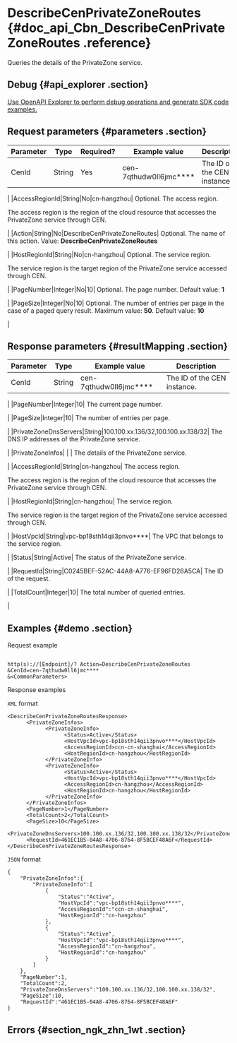 # DescribeCenPrivateZoneRoutes {#doc_api_Cbn_DescribeCenPrivateZoneRoutes .reference}

Queries the details of the PrivateZone service.

## Debug {#api_explorer .section}

[Use OpenAPI Explorer to perform debug operations and generate SDK code examples.](https://api.aliyun.com/#product=Cbn&api=DescribeCenPrivateZoneRoutes&type=RPC&version=2017-09-12)

## Request parameters {#parameters .section}

|Parameter|Type|Required?|Example value|Description|
|---------|----|---------|-------------|-----------|
|CenId|String|Yes|cen-7qthudw0ll6jmc\*\*\*\*| The ID of the CEN instance.

 |
|AccessRegionId|String|No|cn-hangzhou| Optional. The access region.

 The access region is the region of the cloud resource that accesses the PrivateZone service through CEN.

 |
|Action|String|No|DescribeCenPrivateZoneRoutes| Optional. The name of this action. Value: **DescribeCenPrivateZoneRoutes**

 |
|HostRegionId|String|No|cn-hangzhou| Optional. The service region.

 The service region is the target region of the PrivateZone service accessed through CEN.

 |
|PageNumber|Integer|No|10| Optional. The page number. Default value: **1**

 |
|PageSize|Integer|No|10| Optional. The number of entries per page in the case of a paged query result. Maximum value: **50**. Default value: **10**

 |

## Response parameters {#resultMapping .section}

|Parameter|Type|Example value|Description|
|---------|----|-------------|-----------|
|CenId|String|cen-7qthudw0ll6jmc\*\*\*\*| The ID of the CEN instance.

 |
|PageNumber|Integer|10| The current page number.

 |
|PageSize|Integer|10| The number of entries per page.

 |
|PrivateZoneDnsServers|String|100.100.xx.136/32,100.100.xx.138/32| The DNS IP addresses of the PrivateZone service.

 |
|PrivateZoneInfos| | | The details of the PrivateZone service.

 |
|AccessRegionId|String|cn-hangzhou| The access region.

 The access region is the region of the cloud resource that accesses the PrivateZone service through CEN.

 |
|HostRegionId|String|cn-hangzhou| The service region.

 The service region is the target region of the PrivateZone service accessed through CEN.

 |
|HostVpcId|String|vpc-bp18sth14qii3pnvo\*\*\*\*| The VPC that belongs to the service region.

 |
|Status|String|Active| The status of the PrivateZone service.

 |
|RequestId|String|C0245BEF-52AC-44A8-A776-EF96FD26A5CA| The ID of the request.

 |
|TotalCount|Integer|10| The total number of queried entries.

 |

## Examples {#demo .section}

Request example

``` {#request_demo}

http(s)://[Endpoint]/? Action=DescribeCenPrivateZoneRoutes
&CenId=cen-7qthudw0ll6jmc****	
&<CommonParameters>

```

Response examples

`XML` format

``` {#xml_return_success_demo}
<DescribeCenPrivateZoneRoutesResponse>
	  <PrivateZoneInfos>
		    <PrivateZoneInfo>
			      <Status>Active</Status>
			      <HostVpcId>vpc-bp18sth14qii3pnvo****</HostVpcId>
			      <AccessRegionId>ccn-cn-shanghai</AccessRegionId>
			      <HostRegionId>cn-hangzhou</HostRegionId>
		    </PrivateZoneInfo>
		    <PrivateZoneInfo>
			      <Status>Active</Status>
			      <HostVpcId>vpc-bp18sth14qii3pnvo****</HostVpcId>
			      <AccessRegionId>cn-hangzhou</AccessRegionId>
			      <HostRegionId>cn-hangzhou</HostRegionId>
		    </PrivateZoneInfo>
	  </PrivateZoneInfos>
	  <PageNumber>1</PageNumber>
	  <TotalCount>2</TotalCount>
	  <PageSize>10</PageSize>
	  <PrivateZoneDnsServers>100.100.xx.136/32,100.100.xx.138/32</PrivateZoneDnsServers>
	  <RequestId>461EC1B5-04A8-4706-8764-8F5BCEF48A6F</RequestId>
</DescribeCenPrivateZoneRoutesResponse>
```

`JSON` format

``` {#json_return_success_demo}
{
	"PrivateZoneInfos":{
		"PrivateZoneInfo":[
			{
				"Status":"Active",
				"HostVpcId":"vpc-bp18sth14qii3pnvo****",
				"AccessRegionId":"ccn-cn-shanghai",
				"HostRegionId":"cn-hangzhou"
			},
			{
				"Status":"Active",
				"HostVpcId":"vpc-bp18sth14qii3pnvo****",
				"AccessRegionId":"cn-hangzhou",
				"HostRegionId":"cn-hangzhou"
			}
		]
	},
	"PageNumber":1,
	"TotalCount":2,
	"PrivateZoneDnsServers":"100.100.xx.136/32,100.100.xx.138/32",
	"PageSize":10,
	"RequestId":"461EC1B5-04A8-4706-8764-8F5BCEF48A6F"
}
```

## Errors {#section_ngk_zhn_1wt .section}

